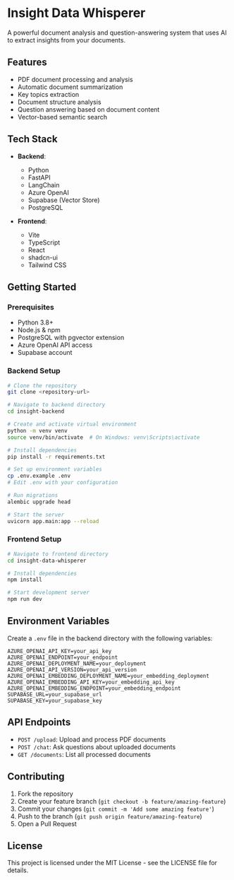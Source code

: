 # Insight Data Whisperer

A powerful document analysis and question-answering system that uses AI to extract insights from your documents.

## Features

- PDF document processing and analysis
- Automatic document summarization
- Key topics extraction
- Document structure analysis
- Question answering based on document content
- Vector-based semantic search

## Tech Stack

- **Backend**:

  - Python
  - FastAPI
  - LangChain
  - Azure OpenAI
  - Supabase (Vector Store)
  - PostgreSQL

- **Frontend**:
  - Vite
  - TypeScript
  - React
  - shadcn-ui
  - Tailwind CSS

## Getting Started

### Prerequisites

- Python 3.8+
- Node.js & npm
- PostgreSQL with pgvector extension
- Azure OpenAI API access
- Supabase account

### Backend Setup

```sh
# Clone the repository
git clone <repository-url>

# Navigate to backend directory
cd insight-backend

# Create and activate virtual environment
python -m venv venv
source venv/bin/activate  # On Windows: venv\Scripts\activate

# Install dependencies
pip install -r requirements.txt

# Set up environment variables
cp .env.example .env
# Edit .env with your configuration

# Run migrations
alembic upgrade head

# Start the server
uvicorn app.main:app --reload
```

### Frontend Setup

```sh
# Navigate to frontend directory
cd insight-data-whisperer

# Install dependencies
npm install

# Start development server
npm run dev
```

## Environment Variables

Create a `.env` file in the backend directory with the following variables:

```env
AZURE_OPENAI_API_KEY=your_api_key
AZURE_OPENAI_ENDPOINT=your_endpoint
AZURE_OPENAI_DEPLOYMENT_NAME=your_deployment
AZURE_OPENAI_API_VERSION=your_api_version
AZURE_OPENAI_EMBEDDING_DEPLOYMENT_NAME=your_embedding_deployment
AZURE_OPENAI_EMBEDDING_API_KEY=your_embedding_api_key
AZURE_OPENAI_EMBEDDING_ENDPOINT=your_embedding_endpoint
SUPABASE_URL=your_supabase_url
SUPABASE_KEY=your_supabase_key
```

## API Endpoints

- `POST /upload`: Upload and process PDF documents
- `POST /chat`: Ask questions about uploaded documents
- `GET /documents`: List all processed documents

## Contributing

1. Fork the repository
2. Create your feature branch (`git checkout -b feature/amazing-feature`)
3. Commit your changes (`git commit -m 'Add some amazing feature'`)
4. Push to the branch (`git push origin feature/amazing-feature`)
5. Open a Pull Request

## License

This project is licensed under the MIT License - see the LICENSE file for details.
